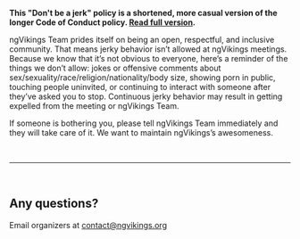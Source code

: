 __This "Don't be a jerk" policy is a shortened, more casual version of the longer Code of Conduct policy. [Read full version](http://meta.wikimedia.org/wiki/Don%27t_be_a_dick).__

ngVikings Team prides itself on being an open, respectful, and inclusive community. That means jerky behavior isn’t allowed at ngVikings meetings. Because we know that it’s not obvious to everyone, here’s a reminder of the things we don’t allow: jokes or offensive comments about sex/sexuality/race/religion/nationality/body size, showing porn in public, touching people uninvited, or continuing to interact with someone after they’ve asked you to stop. Continuous jerky behavior may result in getting expelled from the meeting or ngVikings Team.

If someone is bothering you, please tell ngVikings Team immediately and they will take care of it. We want to maintain ngVikings’s awesomeness.

&nbsp;
* * *
&nbsp;

## Any questions?
Email organizers at [contact@ngvikings.org](mailto:contact@ngvikings.org)
